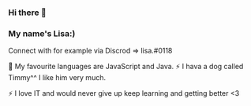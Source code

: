### Hi there 👋
### My name's Lisa:)


Connect with for example via Discrod => lisa.#0118

🌱 My favourite languages are JavaScript and Java.                           ⚡ I hava a dog called Timmy^^ I like him very much.

⚡ I love IT and would never give up keep learning and getting better <3

